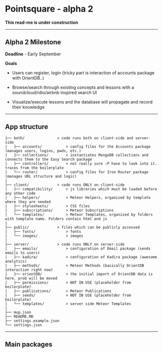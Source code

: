# Pointsquare - alpha 2 #

**This read-me is under construction**

- - - -

## Alpha 2 Milestone ##
**Deadline** - Early September

**Goals**

* Users can register, login (tricky part is interaction of accounts package with OrientDB..)

* Browse/search through existing concepts and lessons with a soundcloud/rdio/airbnb inspired search UI

* Visualize/execute lessons and the database will propagate and record their knowledge

- - - -

## App structure ##
	
	├── both/				> code runs both on client-side and server-side 
	|   ├── accounts/			> config files for the Accounts package (manages users, logins, pwds, etc.) 
	|   ├── collections/		> instantiates MongoDB collections and connects them to the Easy Search package 
	|   ├── controllers/		> not really sure :P have to look into it. traces from the boilerplate 
	|   └── router/				> config files for Iron Router package (manages URL structure and logic)
	| 
	├── client/				> code runs ONLY on client-side
	|   ├── compatibility/		> js libraries which must be loaded before any other code
	|   ├── helpers/			> Meteor Helpers, organized by template where they are needed
	|   ├── stylesheets/		> CSS files
	|   ├── subscriptions/		> Meteor Subscriptions
	|   └── templates/			> Meteor Templates, organized by folders with template name. Folders contain html and js
	| 
	├── public/				> files which can be publicly accessed
	|   ├── fonts/				> fonts
	|   └── images/				> images
	|
	├── server/				> code runs ONLY on server-side 
	|   ├── emails/				> configuration of Email package (sends emails to users)
	|   ├── kadira/				> configuration of Kadira package (awesome analytics)
	|   ├── methods/			> Meteor Methods (basically OrientDB interaction right now)
	|   ├── orientDB/			> the initial import of OrientDB data is here. prob will be moved
	|   ├── permissions/		> NOT IN USE (placeholder from boilerplate)
	|   ├── publications/		> Meteor Publications
	|   ├── seeds/				> NOT IN USE (placeholder from boilerplate)
	|   └── templates/			> server side Meteor Templates
	|
	├── mup.json
	├── README.MD
	├── settings.example.json
	└── settings.json

- - - -

## Main packages ##